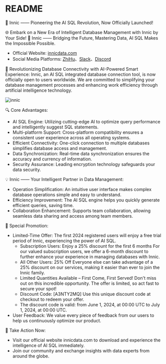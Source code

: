 # README
🚀 Innic —— Pioneering the AI SQL Revolution, Now Officially Launched!

🌐 Embark on a New Era of Intelligent Database Management with Innic by Your Side! 
📢 Innic —— Bridging the Future, Mastering Data, AI SQL Makes the Impossible Possible.
- Official Website: [innicdata.com](https://innicdata.com/)
- Social Media Platforms: [ZhiHu](https://www.zhihu.com/people/innicdata)、[Slack](https://join.slack.com/t/innicdata/shared_invite/zt-2i95v0wuu-iVUVhDqzRa8UFjNHx540XQ)、[Discord](https://discord.gg/YwpmBqyb)

🌟 Revolutionizing Database Connectivity with AI-Powered Smart Experience: Innic, an AI SQL integrated database connection tool, is now officially open to users worldwide. We are committed to simplifying your database management processes and enhancing work efficiency through artificial intelligence technology.

![innic](https://github.com/InniConn/innic/assets/168209124/d1f5723c-992b-4e07-9835-56db41d2c844)

🔍 Core Advantages:
- AI SQL Engine: Utilizing cutting-edge AI to optimize query performance and intelligently suggest SQL statements.
- Multi-platform Support: Cross-platform compatibility ensures a consistent user experience across all operating systems.
- Efficient Connectivity: One-click connection to multiple databases simplifies database access and management.
- Data Synchronization: Real-time data synchronization ensures the accuracy and currency of information.
- Security Assurance: Leading encryption technology safeguards your data security.

💡 Innic —— Your Intelligent Partner in Data Management:
- Operation Simplification: An intuitive user interface makes complex database operations simple and easy to understand.
- Efficiency Improvement: The AI SQL engine helps you quickly generate efficient queries, saving time.
- Collaboration Enhancement: Supports team collaboration, allowing seamless data sharing and access among team members.

🌟 Special Promotion:
- Limited-Time Offer: The first 2024 registered users will enjoy a free trial period of Innic, experiencing the power of AI SQL.
  - Subscription Users: Enjoy a 25% discount for the first 6 months For our valued subscription users, we offer a 6-month discount to further enhance your experience in managing databases with Innic.
  - All Other Users: 25% Off Everyone else can take advantage of a 25% discount on our services, making it easier than ever to join the Innic family.
  - Limited Quantities Available – First Come, First Served! Don't miss out on this incredible opportunity. The offer is limited, so act fast to secure your spot!
  - Discount Code: [A3NTY2MQ] Use this unique discount code at checkout to redeem your offer.
  - The discount code is valid: from June 1, 2024, at 00:00 UTC to July 1, 2024, at 00:00 UTC.
- User Feedback: We value every piece of feedback from our users to help us continuously optimize our product.

📌 Take Action Now:
- Visit our official website innicdata.com to download and experience the intelligence of AI SQL immediately.
- Join our community and exchange insights with data experts from around the globe.
